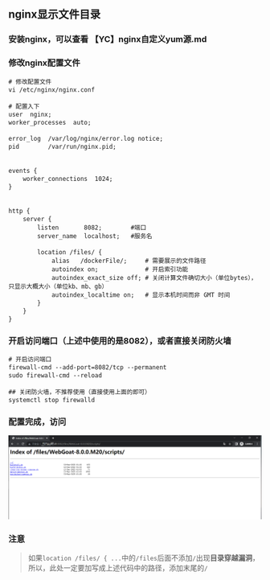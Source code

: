 ## nginx显示文件目录

### 安装nginx，可以查看 【YC】nginx自定义yum源.md

### 修改nginx配置文件
```shell
# 修改配置文件
vi /etc/nginx/nginx.conf

# 配置入下
user  nginx;
worker_processes  auto;

error_log  /var/log/nginx/error.log notice;
pid        /var/run/nginx.pid;


events {
    worker_connections  1024;
}


http {
    server {
        listen       8082;        #端口
        server_name  localhost;   #服务名

        location /files/ {
            alias   /dockerFile/;     # 需要展示的文件路径
            autoindex on;             # 开启索引功能
            autoindex_exact_size off; # 关闭计算文件确切大小（单位bytes），只显示大概大小（单位kb、mb、gb）
            autoindex_localtime on;   # 显示本机时间而非 GMT 时间
        }
    }
}
```

### 开启访问端口（上述中使用的是8082），或者直接关闭防火墙
```shell
# 开启访问端口
firewall-cmd --add-port=8082/tcp --permanent
sudo firewall-cmd --reload

## 关闭防火墙，不推荐使用（直接使用上面的即可）
systemctl stop firewalld
```

### 配置完成，访问
![显示文件界面](../resource/nginx/nginx-显示文件界面.png)

### 注意
> 如果`location /files/ { ...`中的`/files`后面不添加`/`出现**目录穿越漏洞**，所以，此处一定要加写成上述代码中的路径，添加末尾的`/`